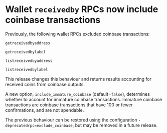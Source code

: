 # Wallet `receivedby` RPCs now include coinbase transactions

Previously, the following wallet RPCs excluded coinbase transactions:

`getreceivedbyaddress`

`getreceivedbylabel`

`listreceivedbyaddress`

`listreceivedbylabel`

This release changes this behaviour and returns results accounting for received coins from coinbase outputs.

A new option, `include_immature_coinbase` (default=`false`), determines whether to account for immature coinbase transactions.
Immature coinbase transactions are coinbase transactions that have 100 or fewer confirmations, and are not spendable.

The previous behaviour can be restored using the configuration `-deprecatedrpc=exclude_coinbase`, but may be removed in a future release.
